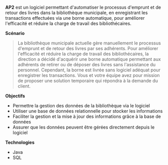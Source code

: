 **AP2** est un logiciel permettant d'automatiser le processus d'emprunt et de retour des livres dans la bibliothèque municipale, en enregistrant les transactions effectuées via une borne automatique, pour améliorer l'efficacité et réduire la charge de travail des bibliothécaires.


**Scénario**
> La bibliothèque municipale actuelle gère manuellement le processus d'emprunt et de retour des livres par ses adhérents. Pour améliorer l'efficacité et réduire la charge de travail des bibliothécaires, la direction a décidé d'acquérir une borne automatique permettant aux adhérents de retirer ou de déposer des livres sans l'assistance du personnel. Cependant, la borne est livrée sans logiciel adéquat pour enregistrer les transactions. Vous et votre équipe avez pour mission de proposer une solution temporaire qui répondra à la demande du client.


**Objectifs**
- Permettre la gestion des données de la bibliothèque via le logiciel
- Utiliser une base de données relationnelle pour stocker les informations
- Faciliter la gestion et la mise à jour des informations grâce à la base de données
- Assurer que les données peuvent être gérées directement depuis le logiciel


**Technologies**
- Java
- SQL
